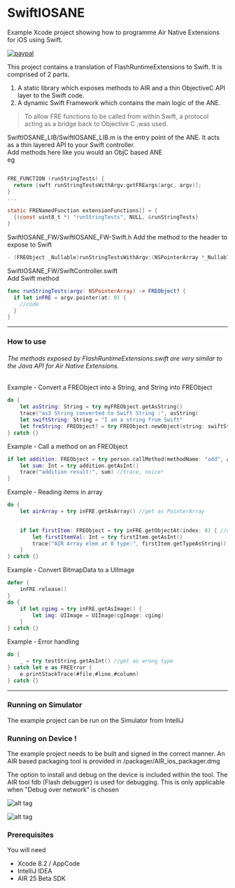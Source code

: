 # SwiftIOSANE  

Example Xcode project showing how to programme Air Native Extensions for iOS using Swift.

[![paypal](https://www.paypalobjects.com/en_US/i/btn/btn_donateCC_LG.gif)](https://www.paypal.com/cgi-bin/webscr?cmd=_s-xclick&hosted_button_id=5UR2T52J633RC)

This project contains a translation of FlashRuntimeExtensions to Swift.
It is comprised of 2 parts.

1. A static library which exposes methods to AIR and a thin ObjectiveC API layer to the Swift code. 
2. A dynamic Swift Framework which contains the main logic of the ANE.

> To allow FRE functions to be called from within Swift, a protocol acting 
> as a bridge back to Objective C ,was used.

SwiftIOSANE_LIB/SwiftIOSANE_LIB.m is the entry point of the ANE. It acts as a thin layered API to your Swift controller.  
Add methods here like you would an ObjC based ANE  
eg

````objectivec

FRE_FUNCTION (runStringTests) {
  return [swft runStringTestsWithArgv:getFREargs(argc, argv)];
}
...

static FRENamedFunction extensionFunctions[] = {
  {(const uint8_t *) "runStringTests", NULL, &runStringTests}
}
`````


SwiftIOSANE_FW/SwiftIOSANE_FW-Swift.h
Add the method to the header to expose to Swift 

````objectivec
- (FREObject _Nullable)runStringTestsWithArgv:(NSPointerArray *_Nullable)argv;
`````


SwiftIOSANE_FW/SwiftController.swift  
Add Swift method  

````swift
func runStringTests(argv: NSPointerArray) -> FREObject? {
  if let inFRE = argv.pointer(at: 0) {
    //code
  }
}
`````


----------

### How to use
######  The methods exposed by FlashRuntimeExtensions.swift are very similar to the Java API for Air Native Extensions. 

Example - Convert a FREObject into a String, and String into FREObject

````swift
do {
	let asString: String = try myFREObject.getAsString()
	trace("as3 String converted to Swift String :", asString)
	let swiftString: String = "I am a string from Swift"
	let freString: FREObject? = try FREObject.newObject(string: swiftString)
} catch {}
`````


Example - Call a method on an FREObject

````swift
if let addition: FREObject = try person.callMethod(methodName: "add", args: FREObject.toArray(args: 100, 33)) {
	let sum: Int = try addition.getAsInt()
	trace("addition result:", sum) //trace, noice!
}
`````

Example - Reading items in array
````swift
do {
	let airArray = try inFRE.getAsArray() //get as PointerArray

    
	if let firstItem: FREObject = try inFRE.getObjectAt(index: 0) { //direct access to FREArray
		let firstItemVal: Int = try firstItem.getAsInt()
		trace("AIR Array elem at 0 type:", firstItem.getTypeAsString(), "value:", firstItemVal)
	}
} catch {}
`````

Example - Convert BitmapData to a UIImage
````swift
defer {
    inFRE.release()
}
do {
    if let cgimg = try inFRE.getAsImage() {
        let img: UIImage = UIImage(cgImage: cgimg)
    }
} catch {}
`````

Example - Error handling
````swift
do {
	_ = try testString.getAsInt() //get as wrong type
} catch let e as FREError {
	e.printStackTrace(#file,#line,#column)
} catch {}
`````
----------
### Running on Simulator

The example project can be run on the Simulator from IntelliJ

### Running on Device !

The example project needs to be built and signed in the correct manner.
An AIR based packaging tool is provided in /packager/AIR_ios_packager.dmg

The option to install and debug on the device is included within the tool.
The AIR tool fdb (Flash debugger) is used for debugging. This is only applicable when "Debug over network" is chosen

![alt tag](https://github.com/tuarua/SwiftIOSANE/blob/master/screenshots/1.png)


![alt tag](https://github.com/tuarua/SwiftIOSANE/blob/master/screenshots/2.png)

### Prerequisites

You will need

- Xcode 8.2 / AppCode
- IntelliJ IDEA
- AIR 25 Beta SDK
